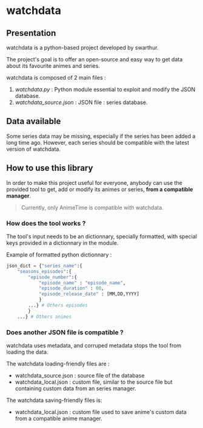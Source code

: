 # watchdata

## Presentation

watchdata is a python-based project developed by swarthur.

The project's goal is to offer an open-source and easy way to get data about its favourite animes and series.

watchdata is composed of 2 main files :

1. *watchdata.py* : Python module essential to exploit and modify the JSON database.
2. *watchdata_source.json* : JSON file : series database.

## Data available

Some series data may be missing, especially if the series has been added a long time ago. However, each series should be compatible with the latest version of watchdata.

## How to use this library

In order to make this project useful for everyone, anybody can use the provided tool to get, add or modify its animes or series, **from a compatible manager**.
> Currently, only AnimeTime is compatible with watchdata.

### How does the tool works ?

The tool's input needs to be an dictionnary, specially formatted, with special keys provided in a dictionnary in the module.

Example of formatted python dictionnary :

```py
json_dict = {"series_name":{
    "seasons_episodes":{
        "episode_number":{
            "episode_name" : "episode_name",
            "episode_duration" : 00,
            "episode_release_date" : [MM,DD,YYYY]
            }
        ...} # Others episodes
        }
    ...} # Others animes 
```

### Does another JSON file is compatible ?

watchdata uses metadata, and corruped metadata stops the tool from loading the data.

The watchdata loading-friendly files are :

* watchdata_source.json : source file of the database
* watchdata_local.json : custom file, similar to the source file but containing custom data from an series manager.

The watchdata saving-friendly files is:

* watchdata_local.json : custom file used to save anime's custom data from a compatible anime manager.

